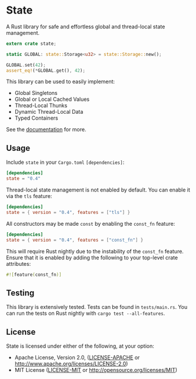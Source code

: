# State

A Rust library for safe and effortless global and thread-local state management.

```rust
extern crate state;

static GLOBAL: state::Storage<u32> = state::Storage::new();

GLOBAL.set(42);
assert_eq!(*GLOBAL.get(), 42);
```

This library can be used to easily implement:

  * Global Singletons
  * Global or Local Cached Values
  * Thread-Local Thunks
  * Dynamic Thread-Local Data
  * Typed Containers

See the [documentation](https://sergio.bz/rustdocs/state) for more.

## Usage

Include `state` in your `Cargo.toml` `[dependencies]`:

```toml
[dependencies]
state = "0.4"
```

Thread-local state management is not enabled by default. You can enable it
via the `tls` feature:

```toml
[dependencies]
state = { version = "0.4", features = ["tls"] }
```

All constructors may be made `const` by enabling the `const_fn` feature:

```toml
[dependencies]
state = { version = "0.4", features = ["const_fn"] }
```

This will require Rust nightly due to the instability of the `const_fn` feature.
Ensure that it is enabled by adding the following to your top-level crate
attributes:

```rust
#![feature(const_fn)]
```

## Testing

This library is extensively tested. Tests can be found in `tests/main.rs`. You
can run the tests on Rust nightly with `cargo test --all-features`.

## License

State is licensed under either of the following, at your option:

 * Apache License, Version 2.0, ([LICENSE-APACHE](LICENSE-APACHE) or http://www.apache.org/licenses/LICENSE-2.0)
 * MIT License ([LICENSE-MIT](LICENSE-MIT) or http://opensource.org/licenses/MIT)
